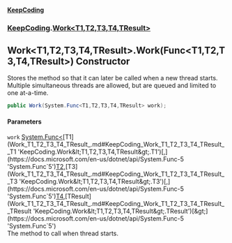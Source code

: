 #### [KeepCoding](index.md 'index')
### [KeepCoding](KeepCoding.md 'KeepCoding').[Work&lt;T1,T2,T3,T4,TResult&gt;](Work_T1_T2_T3_T4_TResult_.md 'KeepCoding.Work&lt;T1,T2,T3,T4,TResult&gt;')
## Work&lt;T1,T2,T3,T4,TResult&gt;.Work(Func&lt;T1,T2,T3,T4,TResult&gt;) Constructor
Stores the method so that it can later be called when a new thread starts. Multiple simultaneous threads are allowed, but are queued and limited to one at-a-time.  
```csharp
public Work(System.Func<T1,T2,T3,T4,TResult> work);
```
#### Parameters
<a name='KeepCoding_Work_T1_T2_T3_T4_TResult__Work(System_Func_T1_T2_T3_T4_TResult_)_work'></a>
`work` [System.Func&lt;](https://docs.microsoft.com/en-us/dotnet/api/System.Func-5 'System.Func`5')[T1](Work_T1_T2_T3_T4_TResult_.md#KeepCoding_Work_T1_T2_T3_T4_TResult__T1 'KeepCoding.Work&lt;T1,T2,T3,T4,TResult&gt;.T1')[,](https://docs.microsoft.com/en-us/dotnet/api/System.Func-5 'System.Func`5')[T2](Work_T1_T2_T3_T4_TResult_.md#KeepCoding_Work_T1_T2_T3_T4_TResult__T2 'KeepCoding.Work&lt;T1,T2,T3,T4,TResult&gt;.T2')[,](https://docs.microsoft.com/en-us/dotnet/api/System.Func-5 'System.Func`5')[T3](Work_T1_T2_T3_T4_TResult_.md#KeepCoding_Work_T1_T2_T3_T4_TResult__T3 'KeepCoding.Work&lt;T1,T2,T3,T4,TResult&gt;.T3')[,](https://docs.microsoft.com/en-us/dotnet/api/System.Func-5 'System.Func`5')[T4](Work_T1_T2_T3_T4_TResult_.md#KeepCoding_Work_T1_T2_T3_T4_TResult__T4 'KeepCoding.Work&lt;T1,T2,T3,T4,TResult&gt;.T4')[,](https://docs.microsoft.com/en-us/dotnet/api/System.Func-5 'System.Func`5')[TResult](Work_T1_T2_T3_T4_TResult_.md#KeepCoding_Work_T1_T2_T3_T4_TResult__TResult 'KeepCoding.Work&lt;T1,T2,T3,T4,TResult&gt;.TResult')[&gt;](https://docs.microsoft.com/en-us/dotnet/api/System.Func-5 'System.Func`5')  
The method to call when thread starts.
  
